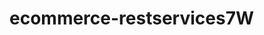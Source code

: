 # ecommerce-restservices7W

<!-- clientID: '649746538205-dhvkgkr12lvd8vsc9mkooo9sjddhhtl3.apps.googleusercontent.com',
clientSecret: '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',
callbackURL: "http://localhost:3001/auth/google/callback",
userProfileURL: "https://www.googleapis.com/oauth2/v3/userinfo" -->